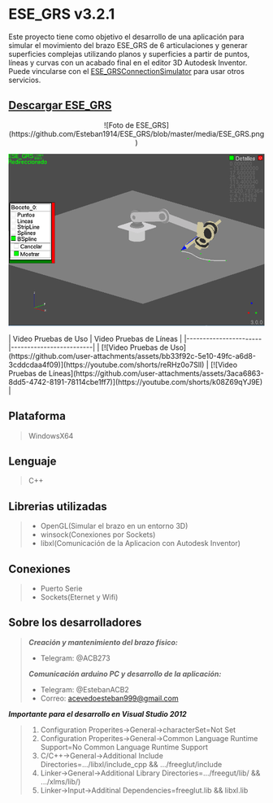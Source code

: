 # ESE_GRS v3.2.1 

Este proyecto tiene como objetivo el desarrollo de una aplicación
para simular el movimiento del brazo ESE_GRS de 6 articulaciones y 
generar superficies complejas utilizando planos y superficies a partir 
de puntos, líneas y curvas con un acabado final en el editor 3D Autodesk 
Inventor. Puede vincularse con el [ESE_GRSConnectionSimulator](https://github.com/Esteban1914/ESE_GRS_ConnectionSimulator)
para usar otros servicios.


## [Descargar ESE_GRS](https://github.com/Esteban1914/ESE_GRS/raw/master/media/ESE_GRS/ESE_GRS.rar)
<center>
![Foto de ESE_GRS](https://github.com/Esteban1914/ESE_GRS/blob/master/media/ESE_GRS.png)

![Foto de ESE_GRS](https://github.com/Esteban1914/ESE_GRS/blob/master/media/ESE_GRS1.png)
</center>
| Video Pruebas de Uso  | Video Pruebas de Líneas |
|-----------------------|-------------------------|
| [![Video Pruebas de Uso](https://github.com/user-attachments/assets/bb33f92c-5e10-49fc-a6d8-3cddcdaa4f09)](https://youtube.com/shorts/reRHz0o7SlI) | [![Video Pruebas de Líneas](https://github.com/user-attachments/assets/3aca6863-8dd5-4742-8191-78114cbe1ff7)](https://youtube.com/shorts/k08Z69qYJ9E) |


## Plataforma
>WindowsX64

## Lenguaje
>C++ 

## Librerias utilizadas
> - OpenGL(Simular el brazo en un entorno 3D)
> - winsock(Conexiones por Sockets)
> - libxl(Comunicación de la Aplicacion con Autodesk Inventor)

## Conexiones
> - Puerto Serie
> - Sockets(Eternet y Wifi)

## Sobre los desarrolladores
>***Creación y mantenimiento del brazo físico:***
> - Telegram:  @ACB273
>
>***Comunicación arduino PC y desarrollo de la aplicación:***
> - Telegram:  @EstebanACB2
> - Correo:    acevedoesteban999@gmail.com

***Importante para el desarrollo en Visual Studio 2012***
> 1. Configuration Properites->General->characterSet=Not Set
> 2. Configuration Properites->General->Common Language Runtime Support=No Common Language Runtime Support
> 3. C/C++->General->Additional Include Directories=.../libxl/include_cpp && .../freeglut/include
> 4. Linker->General->Additional Library Directories=.../freegut/lib/ && .../xlms/lib/)
> 5. Linker->Input->Additinal Dependencies=freeglut.lib && libxl.lib
